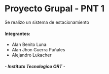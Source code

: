 # Proyecto Grupal - PNT 1

Se realizo un sistema de estacionamiento

#### Integrantes:
* Alan Benito Luna
* Alan Jhon Guerra Puñales
* Alejandro Lukacher

##### -  Instituto Tecnologico ORT -
